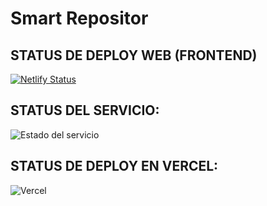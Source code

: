 # Smart Repositor

## STATUS DE DEPLOY WEB (FRONTEND)
[![Netlify Status](https://api.netlify.com/api/v1/badges/1045e12e-8630-45cb-9e37-5ce8e3da3f03/deploy-status)](https://app.netlify.com/sites/smart-repositor/deploys)

## STATUS DEL SERVICIO:
![Estado del servicio](https://img.shields.io/endpoint?url=https://LucasAMoralesRomero.github.io/smart-repositor/status.json&cacheSeconds=30)

## STATUS DE DEPLOY EN VERCEL:
![Vercel](https://vercelbadge.vercel.app/api/LucasAMoralesRomero/smart-repositor-server)
